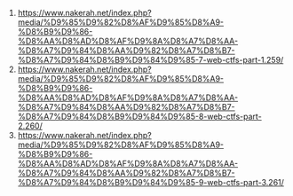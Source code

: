 1. https://www.nakerah.net/index.php?media/%D9%85%D9%82%D8%AF%D9%85%D8%A9-%D8%B9%D9%86-%D8%AA%D8%AD%D8%AF%D9%8A%D8%A7%D8%AA-%D8%A7%D9%84%D8%AA%D9%82%D8%A7%D8%B7-%D8%A7%D9%84%D8%B9%D9%84%D9%85-7-web-ctfs-part-1.259/
2. https://www.nakerah.net/index.php?media/%D9%85%D9%82%D8%AF%D9%85%D8%A9-%D8%B9%D9%86-%D8%AA%D8%AD%D8%AF%D9%8A%D8%A7%D8%AA-%D8%A7%D9%84%D8%AA%D9%82%D8%A7%D8%B7-%D8%A7%D9%84%D8%B9%D9%84%D9%85-8-web-ctfs-part-2.260/
3. https://www.nakerah.net/index.php?media/%D9%85%D9%82%D8%AF%D9%85%D8%A9-%D8%B9%D9%86-%D8%AA%D8%AD%D8%AF%D9%8A%D8%A7%D8%AA-%D8%A7%D9%84%D8%AA%D9%82%D8%A7%D8%B7-%D8%A7%D9%84%D8%B9%D9%84%D9%85-9-web-ctfs-part-3.261/
